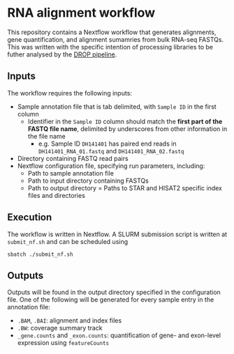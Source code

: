 
# RNA alignment workflow

This repository contains a Nextflow workflow that generates alignments, gene quantification, and alignment sumamries from bulk RNA-seq FASTQs. This was written with the specific intention of processing libraries to be futher analysed by the [DROP pipeline](https://github.com/gagneurlab/drop).

## Inputs

The workflow requires the following inputs:

- Sample annotation file that is tab delimited, with `Sample ID` in the first column
    - Identifier in the `Sample ID` column should match the **first part of the FASTQ file name**, delimited by underscores from other information in the file name
        - e.g. Sample ID `DH141401` has paired end reads in `DH141401_RNA_01.fastq` and `DH141401_RNA_02.fastq`
- Directory containing FASTQ read pairs
- Nextflow configuration file, specifying run parameters, including:
    - Path to sample annotation file
    - Path to input directory containing FASTQs
    - Path to output directory
    = Paths to STAR and HISAT2 specific index files and directories

## Execution

The workflow is written in Nextflow. A SLURM submission script is written at `submit_nf.sh` and can be scheduled using

```
sbatch ./submit_nf.sh
```

## Outputs

Outputs will be found in the output directory specified in the configuration file. One of the following will be generated for every sample entry in the annotation file:

- `.BAM`, `.BAI`: alignment and index files
- `.BW`: coverage summary track
- `_gene.counts` and `_exon.counts`: quantification of gene- and exon-level expression using `featureCounts`

